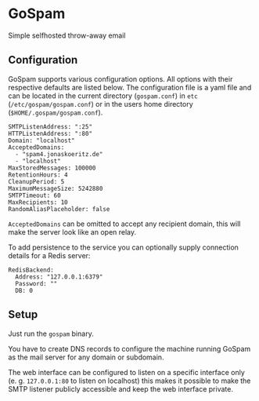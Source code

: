 # GoSpam

Simple selfhosted throw-away email

## Configuration

GoSpam supports various configuration options. All options with their respective defaults are listed below.
The configuration file is a yaml file and can be located in the current directory (`gospam.conf`) in `etc` (`/etc/gospam/gospam.conf`) or
in the users home directory (`$HOME/.gospam/gospam.conf`).

```
SMTPListenAddress: ":25"
HTTPListenAddress: ":80"
Domain: "localhost"
AcceptedDomains:
  - "spam4.jonaskoeritz.de"
  - "localhost"
MaxStoredMessages: 100000
RetentionHours: 4
CleanupPeriod: 5
MaximumMessageSize: 5242880
SMTPTimeout: 60
MaxRecipients: 10
RandomAliasPlaceholder: false
```

`AcceptedDomains` can be omitted to accept any recipient domain, this will make the server look like an open relay.

To add persistence to the service you can optionally supply connection details for a Redis server:

```
RedisBackend:
  Address: "127.0.0.1:6379"
  Password: ""
  DB: 0
```

## Setup

Just run the `gospam` binary.

You have to create DNS records to configure the machine running GoSpam as the mail server for any
domain or subdomain.

The web interface can be configured to listen on a specific interface only (e. g. `127.0.0.1:80` to listen on localhost) 
this makes it possible to make the SMTP listener publicly accessible and keep the web interface private.
